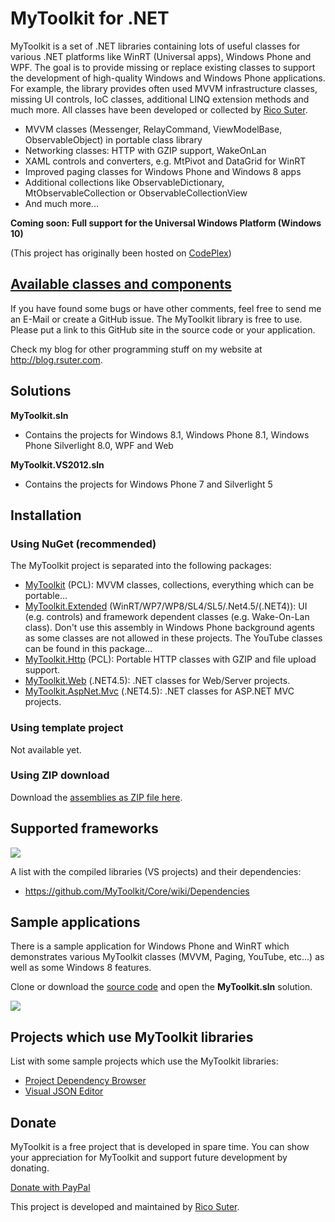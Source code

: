 # MyToolkit for .NET

MyToolkit is a set of .NET libraries containing lots of useful classes for various .NET platforms like WinRT (Universal apps), Windows Phone and WPF. The goal is to provide missing or replace existing classes to support the development of high-quality Windows and Windows Phone applications. For example, the library provides often used MVVM infrastructure classes, missing UI controls, IoC classes, additional LINQ extension methods and much more. All classes have been developed or collected by [Rico Suter](http://rsuter.com).

- MVVM classes (Messenger,  RelayCommand,  ViewModelBase,  ObservableObject) in portable class library 
- Networking classes:  HTTP with GZIP support,  WakeOnLan 
- XAML controls and converters, e.g.  MtPivot and  DataGrid for WinRT 
- Improved  paging classes for Windows Phone and Windows 8 apps 
- Additional collections like  ObservableDictionary,  MtObservableCollection or  ObservableCollectionView 
- And much more...

**Coming soon: Full support for the Universal Windows Platform (Windows 10)**

(This project has originally been hosted on [CodePlex](http://mytoolkit.codeplex.com))

## [Available classes and components](https://github.com/MyToolkit/Core/wiki)

If you have found some bugs or have other comments, feel free to send me an E-Mail or create a GitHub issue. The MyToolkit library is free to use. Please put a link to this GitHub site in the source code or your application. 

Check my blog for other programming stuff on my website at <http://blog.rsuter.com>. 

## Solutions

**MyToolkit.sln**

- Contains the projects for Windows 8.1, Windows Phone 8.1, Windows Phone Silverlight 8.0, WPF and Web
    
**MyToolkit.VS2012.sln**

- Contains the projects for Windows Phone 7 and Silverlight 5

## Installation

### Using NuGet (recommended)

The MyToolkit project is separated into the following packages:

- [MyToolkit](https://nuget.org/packages/MyToolkit) (PCL): MVVM classes, collections, everything which can be portable... 
- [MyToolkit.Extended](https://nuget.org/packages/MyToolkit.Extended) (WinRT/WP7/WP8/SL4/SL5/.Net4.5/(.NET4)): UI (e.g. controls) and framework dependent classes (e.g. Wake-On-Lan class). Don't use this assembly in Windows Phone background agents as some classes are not allowed in these projects. The  YouTube classes can be found in this package... 
- [MyToolkit.Http](https://nuget.org/packages/MyToolkit.Http) (PCL): Portable  HTTP classes with GZIP and file upload support. 
- [MyToolkit.Web](https://nuget.org/packages/MyToolkit.Web) (.NET4.5): .NET classes for Web/Server projects. 
- [MyToolkit.AspNet.Mvc](https://nuget.org/packages/MyToolkit.AspNet.Mvc) (.NET4.5): .NET classes for ASP.NET MVC projects. 

### Using template project

Not available yet. 

### Using ZIP download

Download the [assemblies as ZIP file here](https://github.com/MyToolkit/Core/releases). 

## Supported frameworks

![](https://rawgit.com/MyToolkit/Core/master/-%20Documents/Library%20Matrix.png)

A list with the compiled libraries (VS projects) and their dependencies: 

- <https://github.com/MyToolkit/Core/wiki/Dependencies>

## Sample applications
There is a sample application for Windows Phone and WinRT which demonstrates various MyToolkit classes (MVVM, Paging, YouTube, etc...) as well as some Windows 8 features. 

Clone or download the [source code](https://github.com/MyToolkit/Core/tree/master) and open the **MyToolkit.sln** solution. 

![](https://rawgit.com/MyToolkit/Core/master/-%20Documents/SampleWindowsStoreApp.png)

## Projects which use MyToolkit libraries

List with some sample projects which use the MyToolkit libraries: 

- [Project Dependency Browser](http://projectdependencybrowser.codeplex.com/)
- [Visual JSON Editor](https://visualjsoneditor.codeplex.com/)

## Donate

MyToolkit is a free project that is developed in spare time. You can show your appreciation for MyToolkit and support future development by donating.

[Donate with PayPal](https://www.paypal.com/cgi-bin/webscr?cmd=_s-xclick&hosted_button_id=2P7BJZSVJPQWQ)

This project is developed and maintained by [Rico Suter](http://rsuter.com/). 
